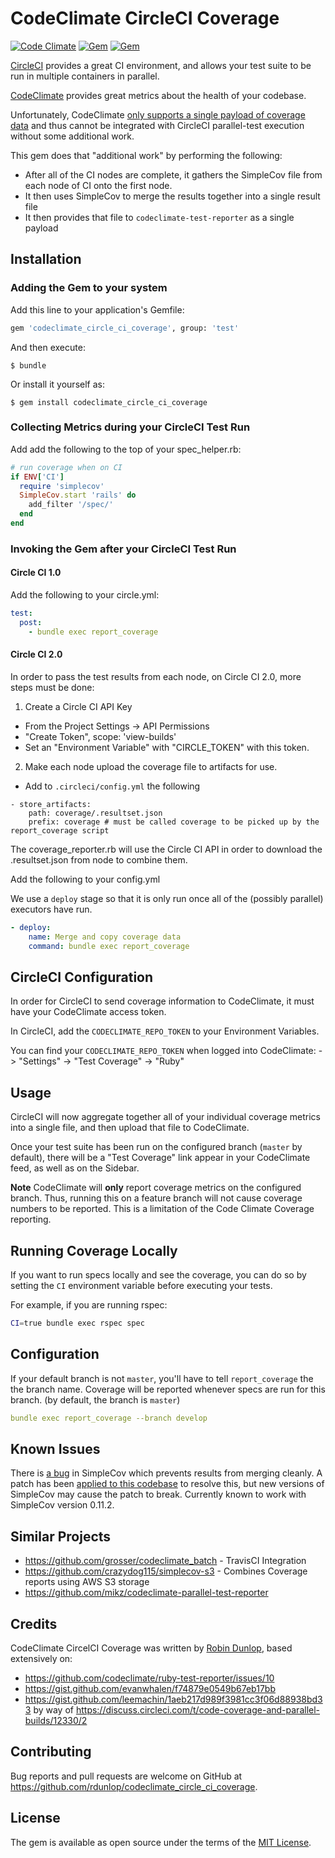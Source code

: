 # CodeClimate CircleCI Coverage

[![Code Climate](https://codeclimate.com/github/rdunlop/codeclimate_circle_ci_coverage.png)](https://codeclimate.com/github/rdunlop/codeclimate_circle_ci_coverage)
[![Gem](https://img.shields.io/gem/v/codeclimate_circle_ci_coverage.svg)](https://rubygems.org/gems/codeclimate_circle_ci_coverage)
[![Gem](https://img.shields.io/gem/dt/codeclimate_circle_ci_coverage.svg)](https://rubygems.org/gems/codeclimate_circle_ci_coverage)

[CircleCI](https://circleci.com) provides a great CI environment, and allows your test suite to be run in multiple containers in parallel.

[CodeClimate](https://codeclimate.com) provides great metrics about the health of your codebase.

Unfortunately, CodeClimate [only supports a single payload of coverage data](https://docs.codeclimate.com/docs/setting-up-test-coverage#important-fyis) and thus cannot be integrated with CircleCI parallel-test execution without some additional work.

This gem does that "additional work" by performing the following:
- After all of the CI nodes are complete, it gathers the SimpleCov file from each node of CI onto the first node.
- It then uses SimpleCov to merge the results together into a single result file
- It then provides that file to `codeclimate-test-reporter` as a single payload

## Installation

### Adding the Gem to your system
Add this line to your application's Gemfile:

```bash
gem 'codeclimate_circle_ci_coverage', group: 'test'
```

And then execute:

    $ bundle

Or install it yourself as:

    $ gem install codeclimate_circle_ci_coverage

### Collecting Metrics during your CircleCI Test Run

Add add the following to the top of your spec_helper.rb:
```ruby
# run coverage when on CI
if ENV['CI']
  require 'simplecov'
  SimpleCov.start 'rails' do
    add_filter '/spec/'
  end
end

```

### Invoking the Gem after your CircleCI Test Run

#### Circle CI 1.0

Add the following to your circle.yml:

```yml
test:
  post:
    - bundle exec report_coverage
```

#### Circle CI 2.0

In order to pass the test results from each node, on Circle CI 2.0, more steps must be done:

1) Create a Circle CI API Key

- From the Project Settings -> API Permissions
- "Create Token", scope: 'view-builds'
- Set an "Environment Variable" with "CIRCLE_TOKEN" with this token.

2) Make each node upload the coverage file to artifacts for use.

- Add to `.circleci/config.yml` the following
```
- store_artifacts:
    path: coverage/.resultset.json
    prefix: coverage # must be called coverage to be picked up by the report_coverage script
```

The coverage_reporter.rb will use the Circle CI API in order to download the .resultset.json from node to combine them.

Add the following to your config.yml

We use a `deploy` stage so that it is only run once all of the (possibly parallel) executors have run.

```yml
- deploy:
    name: Merge and copy coverage data
    command: bundle exec report_coverage
```


## CircleCI Configuration

In order for CircleCI to send coverage information to CodeClimate, it must have your CodeClimate access token.

In CircleCI, add the `CODECLIMATE_REPO_TOKEN` to your Environment Variables.

You can find your `CODECLIMATE_REPO_TOKEN` when logged into CodeClimate:
-> "Settings" -> "Test Coverage" -> "Ruby"

## Usage

CircleCI will now aggregate together all of your individual coverage metrics into a single file, and then upload that file to CodeClimate.

Once your test suite has been run on the configured branch (`master` by default), there will be a "Test Coverage" link appear in your CodeClimate feed, as well as on the Sidebar.

**Note** CodeClimate will **only** report coverage metrics on the configured branch. Thus, running this on a feature branch will not cause coverage numbers to be reported.  This is a limitation of the Code Climate Coverage reporting.

## Running Coverage Locally

If you want to run specs locally and see the coverage, you can do so by setting the `CI` environment variable before executing your tests.

For example, if you are running rspec:

```sh
CI=true bundle exec rspec spec
```

## Configuration

If your default branch is not `master`, you'll have to tell `report_coverage` the the branch name. Coverage will be reported whenever specs are run for this branch. (by default, the branch is `master`)

```yml
bundle exec report_coverage --branch develop
```

## Known Issues

There is [a bug](https://github.com/colszowka/simplecov/pull/441) in SimpleCov which prevents results from merging cleanly. A patch has been [applied to this codebase](https://github.com/rdunlop/codeclimate_circle_ci_coverage/blob/master/lib/codeclimate_circle_ci_coverage/patch_simplecov.rb) to resolve this, but new versions of SimpleCov may cause the patch to break. Currently known to work with SimpleCov version 0.11.2.

## Similar Projects

- https://github.com/grosser/codeclimate_batch - TravisCI Integration
- https://github.com/crazydog115/simplecov-s3 - Combines Coverage reports using AWS S3 storage
- https://github.com/mikz/codeclimate-parallel-test-reporter

## Credits

CodeClimate CircelCI Coverage was written by [Robin Dunlop](https://github.com/rdunlop), based extensively on:

- https://github.com/codeclimate/ruby-test-reporter/issues/10
- https://gist.github.com/evanwhalen/f74879e0549b67eb17bb
- https://gist.github.com/leemachin/1aeb217d989f3981cc3f06d88938bd33 by way of https://discuss.circleci.com/t/code-coverage-and-parallel-builds/12330/2

## Contributing

Bug reports and pull requests are welcome on GitHub at https://github.com/rdunlop/codeclimate_circle_ci_coverage.


## License

The gem is available as open source under the terms of the [MIT License](http://opensource.org/licenses/MIT).

